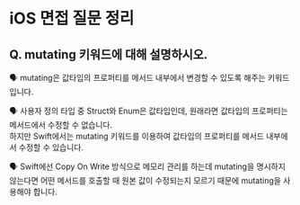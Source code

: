 # iOS 면접 질문 정리

## Q. mutating 키워드에 대해 설명하시오.

🗣️ mutating은 값타입의 프로퍼티를 메서드 내부에서 변경할 수 있도록 해주는 키워드입니다.

🗣️ 사용자 정의 타입 중 Struct와 Enum은 값타입인데, 원래라면 값타입의 프로퍼티는 메서드에서 수정할 수 없습니다. <br>
하지만 Swift에서는 mutating 키워드를 이용하여 값타입의 프로퍼티를 메서드 내부에서 수정할 수 있습니다.

🗣️ Swift에선 Copy On Write 방식으로 메모리 관리를 하는데 mutating을 명시하지 않는다면 어떤 메서드를 호출할 때 원본 값이 수정되는지 모르기 때문에 mutating을 사용해야 합니다.
